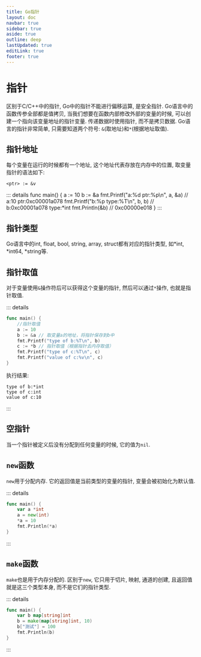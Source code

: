 ```yaml
---
title: Go指针
layout: doc
navbar: true
sidebar: true
aside: true
outline: deep
lastUpdated: true
editLink: true
footer: true
---
```


# 指针

区别于C/C++中的指针, Go中的指针不能进行偏移运算, 是安全指针. Go语言中的函数传参全部都是值拷贝, 当我们想要在函数内部修改外部的变量的时候, 可以创建一个指向该变量地址的指针变量. 传递数据时使用指针, 而不是拷贝数据. Go语言的指针非常简单, 只需要知道两个符号: `&`(取地址)和`*`(根据地址取值).

## 指针地址

每个变量在运行的时候都有一个地址, 这个地址代表存放在内存中的位置, 取变量指针的语法如下:

```
<ptr> := &v
```

::: details
func main() {
    a := 10
    b := &a
    fmt.Printf("a:%d ptr:%p\n", a, &a) // a:10 ptr:0xc00001a078
    fmt.Printf("b:%p type:%T\n", b, b) // b:0xc00001a078 type:*int
    fmt.Println(&b)                    // 0xc00000e018
}
:::

## 指针类型

Go语言中的int, float, bool, string, array, struct都有对应的指针类型, 如*int, *int64, *string等.

## 指针取值

对于变量使用`&`操作符后可以获得这个变量的指针, 然后可以通过`*`操作, 也就是指针取值.

::: details
```go
func main() {
    //指针取值
    a := 10
    b := &a // 取变量a的地址，将指针保存到b中
    fmt.Printf("type of b:%T\n", b)
    c := *b // 指针取值（根据指针去内存取值）
    fmt.Printf("type of c:%T\n", c)
    fmt.Printf("value of c:%v\n", c)
}
```
执行结果:
```
type of b:*int
type of c:int
value of c:10
```
:::

## 空指针

当一个指针被定义后没有分配到任何变量的时候, 它的值为`nil`.

## `new`函数

`new`用于分配内存. 它的返回值是当前类型的变量的指针, 变量会被初始化为默认值.

::: details
```go
func main() {
    var a *int
    a = new(int)
    *a = 10
    fmt.Println(*a)
}
```
:::

## `make`函数

`make`也是用于内存分配的. 区别于`new`, 它只用于切片, 映射, 通道的创建, 且返回值就是这三个类型本身, 而不是它们的指针类型. 

::: details
```go
func main() {
    var b map[string]int
    b = make(map[string]int, 10)
    b["测试"] = 100
    fmt.Println(b)
}
```
:::